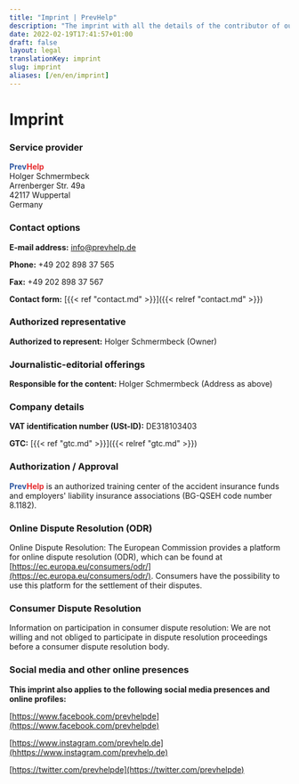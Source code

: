 ```yaml
---
title: "Imprint | PrevHelp"
description: "The imprint with all the details of the contributor of our Internet presence."
date: 2022-02-19T17:41:57+01:00
draft: false
layout: legal
translationKey: imprint
slug: imprint
aliases: [/en/en/imprint]
---
```


<div class="text-lg max-w-prose mx-auto">
    <h1>
        <span class="mt-2 block text-3xl text-center leading-8 font-extrabold tracking-tight text-gray-900 sm:text-4xl">Imprint</span>
    </h1>
</div>

### Service provider

<span style="color: #3059a3; font-weight: bold;">Prev</span><span style="color: #e62a2d; font-weight: bold;">Help</span>    
Holger Schmermbeck  
Arrenberger Str. 49a  
42117 Wuppertal  
Germany

### Contact options

**E-mail address:** [info@prevhelp.de](mailto:info@prevhelp.de)

**Phone:** +49 202 898 37 565

**Fax:** +49 202 898 37 567

**Contact form:** [{{< ref "contact.md" >}}]({{< relref "contact.md" >}})

### Authorized representative

**Authorized to represent:** Holger Schmermbeck (Owner)

### Journalistic-editorial offerings

**Responsible for the content:** Holger Schmermbeck (Address as above)

### Company details

**VAT identification number (USt-ID):** DE318103403

**GTC:** [{{< ref "gtc.md" >}}]({{< relref "gtc.md" >}})

### Authorization / Approval

<span style="color: #3059a3; font-weight: bold;">Prev</span><span style="color: #e62a2d; font-weight: bold;">Help</span> is an authorized training center of the accident insurance funds and employers' liability insurance associations (BG-QSEH code number 8.1182).

### Online Dispute Resolution (ODR)

Online Dispute Resolution: The European Commission provides a platform for online dispute resolution (ODR), which can be found at [https://ec.europa.eu/consumers/odr/](https://ec.europa.eu/consumers/odr/). Consumers have the possibility to use this platform for the settlement of their disputes.

### Consumer Dispute Resolution

Information on participation in consumer dispute resolution: We are not willing and not obliged to participate in dispute resolution proceedings before a consumer dispute resolution body.


### Social media and other online presences

**This imprint also applies to the following social media presences and online profiles:**

[https://www.facebook.com/prevhelpde](https://www.facebook.com/prevhelpde)

[https://www.instagram.com/prevhelp.de](hhttps://www.instagram.com/prevhelp.de)

[https://twitter.com/prevhelpde](https://twitter.com/prevhelpde)
